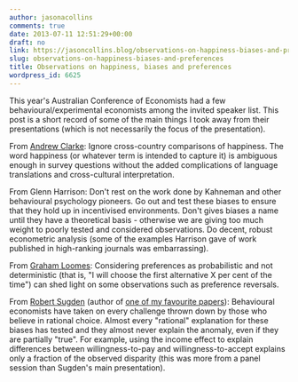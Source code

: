 ```yaml
---
author: jasonacollins
comments: true
date: 2013-07-11 12:51:29+00:00
draft: no
link: https://jasoncollins.blog/observations-on-happiness-biases-and-preferences/
slug: observations-on-happiness-biases-and-preferences
title: Observations on happiness, biases and preferences
wordpress_id: 6625
---
```


This year's Australian Conference of Economists had a few behavioural/experimental economists among the invited speaker list. This post is a short record of some of the main things I took away from their presentations (which is not necessarily the focus of the presentation).

From [Andrew Clarke](http://www.parisschoolofeconomics.com/clark-andrew/): Ignore cross-country comparisons of happiness. The word happiness (or whatever term is intended to capture it) is ambiguous enough in survey questions without the added complications of language translations and cross-cultural interpretation.

From Glenn Harrison: Don't rest on the work done by Kahneman and other behavioural psychology pioneers. Go out and test these biases to ensure that they hold up in incentivised environments. Don't gives biases a name until they have a theoretical basis - otherwise we are giving too much weight to poorly tested and considered observations. Do decent, robust econometric analysis (some of the examples Harrison gave of work published in high-ranking journals was embarrassing).

From [Graham Loomes](http://www2.warwick.ac.uk/fac/soc/economics/staff/academic/loomes/): Considering preferences as probabilistic and not deterministic (that is, "I will choose the first alternative X per cent of the time") can shed light on some observations such as preference reversals.

From [Robert Sugden](http://www.uea.ac.uk/economics/people/All+People/Academic/rsugden) (author of [one of my favourite papers](https://jasoncollins.blog/spontaneous-order/)): Behavioural economists have taken on every challenge thrown down by those who believe in rational choice. Almost every "rational" explanation for these biases has tested and they almost never explain the anomaly, even if they are partially "true". For example, using the income effect to explain differences between willingness-to-pay and willingness-to-accept explains only a fraction of the observed disparity (this was more from a panel session than Sugden's main presentation).
